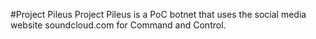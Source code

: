 #Project Pileus
Project Pileus is a PoC botnet that uses the social media website soundcloud.com for Command and Control. 
